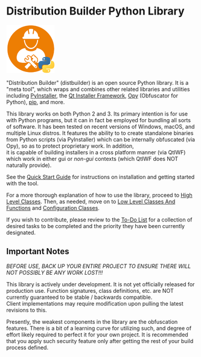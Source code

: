 # Distribution Builder Python Library
![distbuilder logo](https://raw.githubusercontent.com/BuvinJT/distbuilder/master/docs/img/distbuilder128.png)

"Distribution Builder" (distbuilder) is an open source Python library.
It is a "meta tool", which wraps and combines other related libraries and utilities 
including [PyInstaller](http://www.pyinstaller.org), 
the [Qt Installer Framework](http://doc.qt.io/qtinstallerframework), 
[Opy](https://pypi.org/project/opy-distbuilder/) (Obfuscator for Python), 
[pip](https://pypi.org/project/pip/), and more.  

This library works on both Python 2 and 3.  Its primary intention is for use 
with Python programs, but it can in fact be employed for bundling all sorts of 
software.  It has been tested on recent versions of Windows, macOS, and multiple Linux distros. 
It features the ability to to create standalone binaries from Python scripts (via PyInstaller)
which can be internally obfuscated (via Opy), so as to protect proprietary work.  In addition,   
it is capable of building installers in a cross platform manner (via QtIWF) 
which work in either gui or *non-gui* contexts (which QtIWF does NOT naturally provide).   

See the [Quick Start Guide](QuickStart.md) for instructions on installation 
and getting started with the tool.

For a more thorough explanation of how to use the library, proceed to 
[High Level Classes](HighLevel.md).  Then, as needed, move on to 
[Low Level Classes And Functions](LowLevel.md) and 
[Configuration Classes](ConfigClasses.md).
	
If you wish to contribute, please review to the [To-Do List](ToDo.md) 
for a collection of desired tasks to be completed and the priority 
they have been currently designated.
	
## Important Notes

*BEFORE USE, BACK UP YOUR ENTIRE PROJECT TO ENSURE THERE WILL 
NOT POSSIBLY BE ANY WORK LOST!!!* 

This library is actively under development. It is not 
yet officially released for production use. Function 
signatures, class definitions, etc. are NOT currently 
guaranteed to be stable / backwards compatible.  
Client implementations may require modification upon 
pulling the latest revisions to this.

Presently, the weakest components in the library are the 
obfuscation features.  There is a bit of a learning curve 
for utilizing such, and degree of effort likely required
to perfect it for your own project.  It is recommended that
you apply such security feature only after getting the 
rest of your build process defined.
